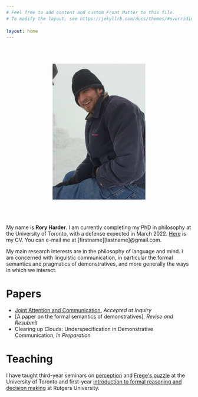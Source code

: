```yaml
---
# Feel free to add content and custom Front Matter to this file.
# To modify the layout, see https://jekyllrb.com/docs/themes/#overriding-theme-defaults

layout: home
---
```


<center><img src="mountpicture.png" style="max-width:50%;" vspace="50" onclick="this.src='IMG_3309.jpeg'"></center>

My name is <b>Rory Harder</b>. I am currently completing my PhD in philosophy at the University of Toronto, with a defense expected in March 2022. 
<a href="rh-cv.pdf">Here</a> is my CV. You can e-mail me at [firstname][lastname]@gmail.com.

My main research interests are in the philosophy of language and mind. I am concerned with linguistic communication, in particular the formal semantics and pragmatics of demonstratives, and more generally the ways in which we interact.

# Papers

* <a href="https://philpapers.org/rec/HARJAA-6">Joint Attention and Communication</a>, *Accepted at Inquiry*
* [A paper on the formal semantics of demonstratives], *Revise and Resubmit*
* Clearing up Clouds: Underspecification in Demonstrative Communication, *In Preparation*

# Teaching

I have taught third-year seminars on <a href="rh-mind-syllabus.pdf">perception</a> and <a href="fpsyll.pdf">Frege's puzzle</a> at the University of Toronto and first-year <a href="syllabus.pdf">introduction to formal reasoning and decision making</a> at Rutgers University.

<!-- As a teaching assistant at the University of Toronto, I have run tutorials for second-year courses on metaphysics and epistemology, ancient philosophy, early modern philosophy, and probability theory; and a first-year introduction to philosophy course. -->





